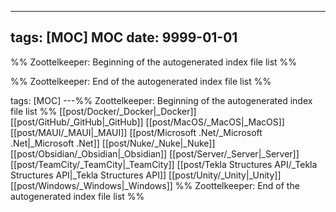 ---

## tags: [MOC] MOC date: 9999-01-01



%% Zoottelkeeper: Beginning of the autogenerated index file list %%

%% Zoottelkeeper: End of the autogenerated index file list %%


tags: [MOC]
---%% Zoottelkeeper: Beginning of the autogenerated index file list  %%
 [[post/Docker/_Docker|_Docker]]
 [[post/GitHub/_GitHub|_GitHub]]
 [[post/MacOS/_MacOS|_MacOS]]
 [[post/MAUI/_MAUI|_MAUI]]
 [[post/Microsoft .Net/_Microsoft .Net|_Microsoft .Net]]
 [[post/Nuke/_Nuke|_Nuke]]
 [[post/Obsidian/_Obsidian|_Obsidian]]
 [[post/Server/_Server|_Server]]
 [[post/TeamCity/_TeamCity|_TeamCity]]
 [[post/Tekla Structures API/_Tekla Structures API|_Tekla Structures API]]
 [[post/Unity/_Unity|_Unity]]
 [[post/Windows/_Windows|_Windows]]
%% Zoottelkeeper: End of the autogenerated index file list  %%

